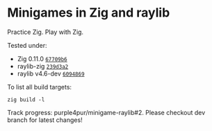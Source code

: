 # Minigames in Zig and raylib

Practice Zig. Play with Zig.

Tested under:

* Zig 0.11.0 [`67709b6`](https://github.com/ziglang/zig/releases/tag/0.11.0)
* raylib-zig [`239d3a2`](https://github.com/Not-Nik/raylib-zig/tree/239d3a2d9616acedf95baab0a307bb3b49aef8fd)
* raylib v4.6-dev [`6094869`](https://github.com/raysan5/raylib/tree/6094869e3e845e90e1e8ae41b98e889fb3e13e78)

To list all build targets:

```
zig build -l
```

Track progress: purple4pur/minigame-raylib#2. Please checkout dev branch for latest changes!
